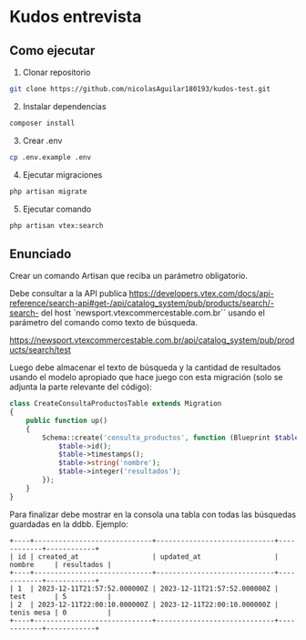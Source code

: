 # Kudos entrevista

## Como ejecutar


1. Clonar repositorio

```bash
git clone https://github.com/nicolasAguilar180193/kudos-test.git

```

2. Instalar dependencias

```bash
composer install
```

3. Crear .env

```bash
cp .env.example .env

```

4. Ejecutar migraciones

```bash
php artisan migrate
```

5. Ejecutar comando

```bash
php artisan vtex:search
```

## Enunciado
Crear un comando Artisan que reciba un parámetro obligatorio.

Debe consultar a la API publica https://developers.vtex.com/docs/api-reference/search-api#get-/api/catalog_system/pub/products/search/-search- del host `newsport.vtexcommercestable.com.br`` usando el parámetro del comando como texto de búsqueda.

https://newsport.vtexcommercestable.com.br/api/catalog_system/pub/products/search/test

Luego debe almacenar el texto de búsqueda y la cantidad de resultados usando el modelo apropiado que hace juego con esta migración (solo se adjunta la parte relevante del código):

```PHP
class CreateConsultaProductosTable extends Migration
{
    public function up()
    {
        Schema::create('consulta_productos', function (Blueprint $table) {
            $table->id();
            $table->timestamps();
            $table->string('nombre');
            $table->integer('resultados');
        });
    }
}
```

Para finalizar debe mostrar en la consola una tabla con todas las búsquedas guardadas en la ddbb. Ejemplo:

```
+----+-----------------------------+-----------------------------+------------+------------+
| id | created_at                  | updated_at                  | nombre     | resultados |
+----+-----------------------------+-----------------------------+------------+------------+
| 1  | 2023-12-11T21:57:52.000000Z | 2023-12-11T21:57:52.000000Z | test       | 5          |
| 2  | 2023-12-11T22:00:10.000000Z | 2023-12-11T22:00:10.000000Z | tenis mesa | 0          |
+----+-----------------------------+-----------------------------+------------+------------+
```
